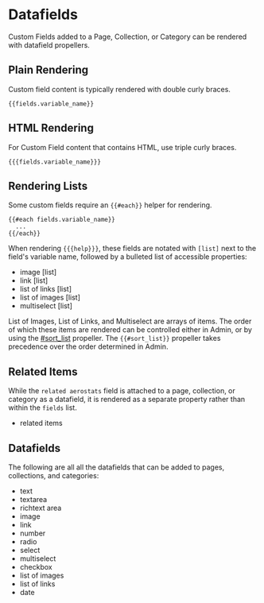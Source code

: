 # Datafields
Custom Fields added to a Page, Collection, or Category can be rendered with datafield propellers. 

## Plain Rendering
Custom field content is typically rendered with double curly braces.
```
{{fields.variable_name}}
```

## HTML Rendering
For Custom Field content that contains HTML, use triple curly braces.
```
{{{fields.variable_name}}}
```

## Rendering Lists
Some custom fields require an `{{#each}}` helper for rendering. 
```
{{#each fields.variable_name}}
  ...
{{/each}}
```
When rendering `{{{help}}}`, these fields are notated with `[list]` next to the field's variable name, followed by a bulleted list of accessible properties:
- image [list]
- link [list]
- list of links [list]
- list of images [list]
- multiselect [list]

List of Images, List of Links, and Multiselect are arrays of items. The order of which these items are rendered can be controlled either in Admin, or by using the [#sort_list](https://airshipcms.io/documentation/view/propeller-helpers#user-content-sort_list) propeller. The `{{#sort_list}}` propeller takes precedence over the order determined in Admin.

## Related Items
While the `related aerostats` field is attached to a page, collection, or category as a datafield, it is rendered as a separate property rather than within the `fields` list.
- related items

## Datafields
The following are all all the datafields that can be added to pages, collections, and categories:
- text
- textarea
- richtext area
- image
- link
- number
- radio
- select
- multiselect
- checkbox
- list of images
- list of links
- date

